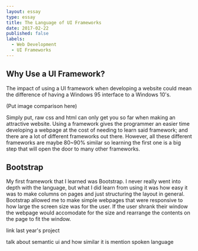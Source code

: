 ```yaml
---
layout: essay
type: essay
title: The Language of UI Frameworks
date: 2017-02-22
published: false
labels:
  - Web Development
  - UI Frameworks
---
```


## Why Use a UI Framework?

The impact of using a UI framework when developing a website could mean the difference of having a Windows 95 interface to a Windows 10's.

(Put image comparison here)

Simply put, raw css and html can only get you so far when making an attractive website. Using a framework gives the programmer an easier time developing a webpage at the cost of needing to learn said framework; and there are a lot of different frameworks out there. However, all these different frameworks are maybe 80~90% similar so learning the first one is a big step that will open the door to many other frameworks.

## Bootstrap

My first framework that I learned was Bootstrap. I never really went into depth with the language, but what I did learn from using it was how easy it was to make columns on pages and just structuring the layout in general. Bootstrap allowed me to make simple webpages that were responsive to how large the screen size was for the user. If the user shrank their window the webpage would accomodate for the size and rearrange the contents on the page to fit the window.

link last year's project

talk about semantic ui and how similar it is
mention spoken language
